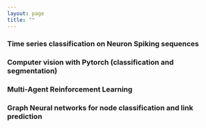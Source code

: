```yaml
---
layout: page
title: ""
---
```


### Time series classification on Neuron Spiking sequences
### Computer vision with Pytorch (classification and segmentation)
### Multi-Agent Reinforcement Learning
### Graph Neural networks for node classification and link prediction
